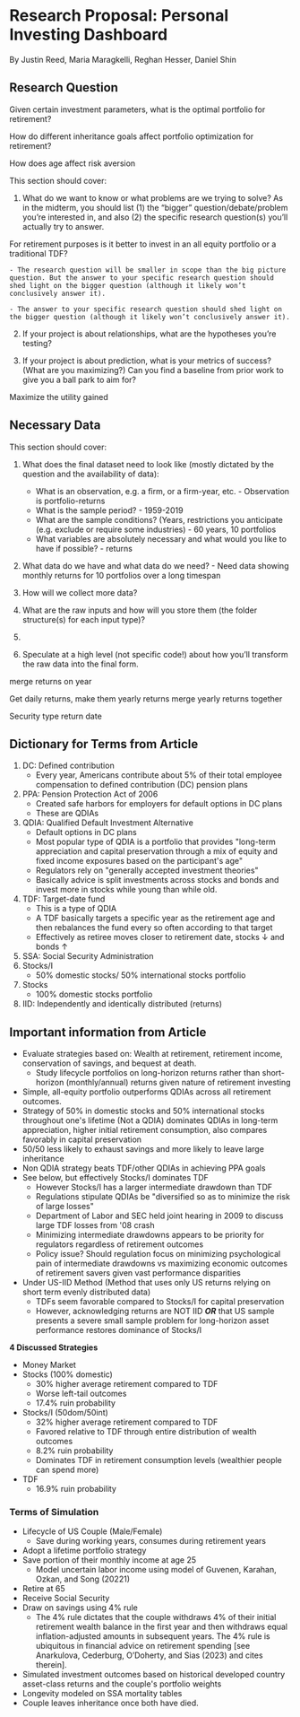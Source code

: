 # Research Proposal: Personal Investing Dashboard

By Justin Reed, Maria Maragkelli, Reghan Hesser, Daniel Shin

## Research Question

Given certain investment parameters, what is the optimal portfolio for retirement?

How do different inheritance goals affect portfolio optimization for retirement?

How does age affect risk aversion


This section should cover:

1. What do we want to know or what problems are we trying to solve? As in the midterm, you should list (1) the “bigger” question/debate/problem you’re interested in, and also (2) the specific research question(s) you’ll actually try to answer.

For retirement purposes is it better to invest in an all equity portfolio or a traditional TDF?

    - The research question will be smaller in scope than the big picture question. But the answer to your specific research question should shed light on the bigger question (although it likely won’t conclusively answer it).

    - The answer to your specific research question should shed light on the bigger question (although it likely won’t conclusively answer it).

2. If your project is about relationships, what are the hypotheses you’re testing?

3. If your project is about prediction, what is your metrics of success? (What are you maximizing?) Can you find a baseline from prior work to give you a ball park to aim for?

Maximize the utility gained 

## Necessary Data

This section should cover:

1. What does the final dataset need to look like (mostly dictated by the question and the availability of data):
    - What is an observation, e.g. a firm, or a firm-year, etc.
          - Observation is portfolio-returns
    - What is the sample period?
          - 1959-2019
    - What are the sample conditions? (Years, restrictions you anticipate (e.g. exclude or require some industries)
          - 60 years, 10 portfolios
    - What variables are absolutely necessary and what would you like to have if possible?
          - returns
2. What data do we have and what data do we need?
        - Need data showing monthly returns for 10 portfolios over a long timespan
4. How will we collect more data?

6. What are the raw inputs and how will you store them (the folder structure(s) for each input type)?
7. 
8. Speculate at a high level (not specific code!) about how you’ll transform the raw data into the final form.

merge returns on year

Get daily returns, make them yearly returns
merge yearly returns together

Security type
return
date



## Dictionary for Terms from Article

1. DC: Defined contribution
    - Every year, Americans contribute about 5% of their total employee compensation to defined contribution (DC) pension plans
2. PPA: Pension Protection Act of 2006
    - Created safe harbors for employers for default options in DC plans
    - These are QDIAs
3. QDIA: Qualified Default Investment Alternative
    - Default options in DC plans
    - Most popular type of QDIA is a portfolio that provides "long-term appreciation and capital preservation through a mix of equity and fixed income exposures based on the participant's age"
    - Regulators rely on "generally accepted investment theories"
    - Basically advice is split investments across stocks and bonds and invest more in stocks while young than while old.
4. TDF: Target-date fund
    - This is a type of QDIA
    - A TDF basically targets a specific year as the retirement age and then rebalances the fund every so often according to that target
    - Effectively as retiree moves closer to retirement date, stocks $\downarrow$ and bonds $\uparrow$
5. SSA: Social Security Administration
6. Stocks/I
    - 50% domestic stocks/ 50% international stocks portfolio
7. Stocks
    - 100% domestic stocks portfolio
8. IID: Independently and identically distributed (returns)




## Important information from Article

- Evaluate strategies based on: Wealth at retirement, retirement income, conservation of savings, and bequest at death.
  - Study lifecycle portfolios on long-horizon returns rather than short-horizon (monthly/annual) returns given nature of retirement investing
- Simple, all-equity portfolio outperforms QDIAs across all retirement outcomes.
- Strategy of 50% in domestic stocks and 50% international stocks throughout one's lifetime (Not a QDIA) dominates QDIAs in long-term appreciation, higher initial retirement consumption, also compares favorably in capital preservation
- 50/50 less likely to exhaust savings and more likely to leave large inheritance
- Non QDIA strategy beats TDF/other QDIAs in achieving PPA goals
- See below, but effectively Stocks/I dominates TDF
  - However Stocks/I has a larger intermediate drawdown than TDF
  - Regulations stipulate QDIAs be "diversified so as to minimize the risk of large losses"
  - Department of Labor and SEC held joint hearing in 2009 to discuss large TDF losses from '08 crash
  - Minimizing intermediate drawdowns appears to be priority for regulators regardless of retirement outcomes
  - Policy issue? Should regulation focus on minimizing psychological pain of intermediate drawdowns vs maximizing economic outcomes of retirement savers given vast performance disparities
- Under US-IID Method (Method that uses only US returns relying on short term evenly distributed data)
  - TDFs seem favorable compared to Stocks/I for capital preservation
  - However, acknowledging returns are NOT IID ***OR*** that US sample presents a severe small sample problem for long-horizon asset performance restores dominance of Stocks/I


**4 Discussed Strategies**
- Money Market
- Stocks (100% domestic)
  - 30% higher average retirement compared to TDF
  - Worse left-tail outcomes
  - 17.4% ruin probability
- Stocks/I (50dom/50int)
  - 32% higher average retirement compared to TDF
  - Favored relative to TDF through entire distribution of wealth outcomes
  - 8.2% ruin probability
  - Dominates TDF in retirement consumption levels (wealthier people can spend more)
- TDF
  - 16.9% ruin probability


### Terms of Simulation

- Lifecycle of US Couple (Male/Female)
  - Save during working years, consumes during retirement years
- Adopt a lifetime portfolio strategy
- Save portion of their monthly income at age 25
  - Model uncertain labor income using model of Guvenen, Karahan, Ozkan, and Song (20221)
- Retire at 65
- Receive Social Security
- Draw on savings using 4% rule
  - The 4% rule dictates that the couple withdraws 4% of their initial retirement wealth balance in the first year and then withdraws equal inflation-adjusted amounts in subsequent years. The 4% rule is ubiquitous in financial advice on retirement spending [see Anarkulova, Cederburg, O’Doherty, and Sias (2023) and cites therein].
- Simulated investment outcomes based on historical developed country asset-class returns and the couple's portfolio weights
- Longevity modeled on SSA mortality tables
- Couple leaves inheritance once both have died.
